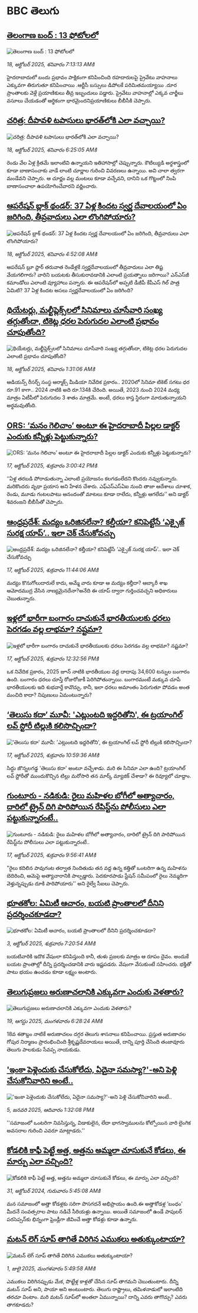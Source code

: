 # BBC తెలుగు## [తెలంగాణ బంద్ : 13 ఫోటోలలో](https://www.bbc.com/telugu/articles/c0exw42vpzjo?at_medium=RSS&at_campaign=rss?at_campaign=githubrss)![తెలంగాణ బంద్ : 13 ఫోటోలలో](https://ichef.bbci.co.uk/ace/ws/240/cpsprodpb/91ce/live/387911b0-abee-11f0-a43d-bf4012d86e07.jpg)_18, అక్టోబర్ 2025, శనివారం 7:13:13 AMకి_హైదరాబాదులో బందు ప్రభావం పాక్షికంగా కనిపించింది రహదారులపై ప్రైవేటు వాహనాలు ఎక్కువగా తిరుగుతూ కనిపించాయి .ఆర్టీసీ బస్సులు డిపోలకే పరిమితమయ్యాయి .దూర ప్రాంతాలకు వెళ్లే ప్రయాణికులు తీవ్ర ఇబ్బందులు పడ్డారు. ప్రైవేటు వాహనాల్లో ఎక్కవ చార్జీలు వసూలు చేయడంతో ఆర్థికంగా భారమైందనిప్రయాణికులు బీబీసీకి చెప్పారు.## [చరిత్ర: దీపావళి టపాసులు భారత్‌లోకి ఎలా వచ్చాయి?  ](https://www.bbc.com/telugu/articles/cy40p8k3q0zo?at_medium=RSS&at_campaign=rss?at_campaign=githubrss)![చరిత్ర: దీపావళి టపాసులు భారత్‌లోకి ఎలా వచ్చాయి?  ](https://ichef.bbci.co.uk/ace/ws/240/cpsprodpb/3a7b/live/341594b0-abe7-11f0-a218-3190f163d900.jpg)_18, అక్టోబర్ 2025, శనివారం 6:25:05 AMకి_రెండు వేల ఏళ్ల క్రితమే ఇలాంటివి ఉన్నాయని  ఇతిహాసాల్లో చెప్పున్నారు. కౌటిల్యుడి అర్థశాస్త్రంలో కూడా బాణాసంచాకు వాడే లాంటి చూర్ణాల గురించి వివరణలు ఉన్నాయి. అవి చాలా త్వరగా మండేవని చెప్పారు. ఆ చూర్ణం వల్ల మంటలు కూడా వచ్చేవని, దానిని ఒక గొట్టంలో నింపి బాణాసంచాలా ఉపయోగించేవారని వర్ణించారు.## [ఆపరేషన్ బ్లాక్ థండర్: 37 ఏళ్ల కిందట స్వర్ణ దేవాలయంలో ఏం జరిగింది, తీవ్రవాదులు ఎలా లొంగిపోయారు? ](https://www.bbc.com/telugu/articles/c4gkm7rgp2eo?at_medium=RSS&at_campaign=rss?at_campaign=githubrss)![ఆపరేషన్ బ్లాక్ థండర్: 37 ఏళ్ల కిందట స్వర్ణ దేవాలయంలో ఏం జరిగింది, తీవ్రవాదులు ఎలా లొంగిపోయారు? ](https://ichef.bbci.co.uk/ace/ws/240/cpsprodpb/6b74/live/b564f4d0-ab6e-11f0-aa13-0b0479f6f42a.jpg)_18, అక్టోబర్ 2025, శనివారం 4:52:08 AMకి_ఆపరేషన్ బ్లూ స్టార్ తరువాత రెండేళ్లకే స్వర్ణదేవాలయంలో తీవ్రవాదులు ఎలా తిష్ట వేయగలిగారు? వారిని బయటకు తీసుకురావడానికి ఎలాంటి ప్రయత్నాలు జరిగాయి? ఎన్‌ఎస్‌జీ కమాండోలు ఎలాంటి వ్యూహాలు పన్నారు.  ఈ ఆపరేషన్‌లో  అప్పటి డీజీపీ కేపీఎస్ గిల్ పాత్ర ఏమిటి? 37 ఏళ్ల కిందట అసలు స్వర్ణదేవాలయంలో ఏం జరిగింది?## [థియేటర్లు, మల్టీప్లెక్స్‌లలో సినిమాలు చూసేవారి సంఖ్య తగ్గుతోందా, టికెట్ల ధరల పెరుగుదల ఎలాంటి ప్రభావం చూపుతోంది? ](https://www.bbc.com/telugu/articles/c14pl1vg5l1o?at_medium=RSS&at_campaign=rss?at_campaign=githubrss)![థియేటర్లు, మల్టీప్లెక్స్‌లలో సినిమాలు చూసేవారి సంఖ్య తగ్గుతోందా, టికెట్ల ధరల పెరుగుదల ఎలాంటి ప్రభావం చూపుతోంది? ](https://ichef.bbci.co.uk/ace/ws/240/cpsprodpb/589b/live/02c74090-ab63-11f0-8210-51f58cb86203.jpg)_18, అక్టోబర్ 2025, శనివారం 1:31:06 AMకి_ఆడియన్స్ రీసర్చ్ సంస్థ ఆర్మాక్స్ మీడియా నివేదిక ప్రకారం.. 2020లో సినిమా టికెట్ సగటు ధర రూ.91 కాగా.. 2024 నాటికి అది రూ.134కి చేరింది. అయితే, 2023 నుంచి 2024 మధ్య మాత్రం ఏటీపీలో పెరుగుదల 3 శాతం మాత్రమే. అంటే, ధరలు కాస్త స్థిరంగా మారుతున్నాయని అర్థమవుతోంది.## [ORS: ‘మనం గెలిచాం’ అంటూ ఈ హైదరాబాదీ పిల్లల డాక్టర్ ఎందుకు కన్నీళ్లు పెట్టుకున్నారు?](https://www.bbc.com/telugu/articles/c4gpx6ydrpno?at_medium=RSS&at_campaign=rss?at_campaign=githubrss)![ORS: ‘మనం గెలిచాం’ అంటూ ఈ హైదరాబాదీ పిల్లల డాక్టర్ ఎందుకు కన్నీళ్లు పెట్టుకున్నారు?](https://ichef.bbci.co.uk/ace/ws/240/cpsprodpb/66b3/live/9c505690-ab66-11f0-8210-51f58cb86203.jpg)_17, అక్టోబర్ 2025, శుక్రవారం 3:00:42 PMకి_‘‘ఏళ్ల తరబడి పోరాడుతున్నా ఎలాంటి ప్రయోజనం కలగడంలేదని కొందరు నవ్వుకున్నారు. మరికొందరు వృథా ప్రయాస అని హేళన చేశారు. ఎఫ్ఎస్ఎస్ఏఐ నుంచి తాజా ఆదేశాలు చూశాక, రెండు, మూడు గంటలపాటు ఆనందంతో మాటలు కూడా రాలేదు, కన్నీళ్లు ఆగలేదు’’ అని డాక్టర్ శివరంజని బీబీసీతో చెప్పారు.## [ఆంధ్రప్రదేశ్: మద్యం ఒరిజినలేనా? కల్తీయా? కనిపెట్టేసే ‘ఎక్సైజ్‌ సురక్ష యాప్‌’.. ఇలా చెక్ చేసుకోవచ్చు](https://www.bbc.com/telugu/articles/czdr5l2lq1eo?at_medium=RSS&at_campaign=rss?at_campaign=githubrss)![ఆంధ్రప్రదేశ్: మద్యం ఒరిజినలేనా? కల్తీయా? కనిపెట్టేసే ‘ఎక్సైజ్‌ సురక్ష యాప్‌’.. ఇలా చెక్ చేసుకోవచ్చు](https://ichef.bbci.co.uk/ace/ws/240/cpsprodpb/d1db/live/97486070-aa94-11f0-ba75-093eca1ac29b.jpg)_17, అక్టోబర్ 2025, శుక్రవారం 11:44:06 AMకి_మద్యం కొనుగోలుదారులే కాదు, అమ్మే వారు కూడా ఆ మద్యం కల్తీదా? ఆబ్కారీ శాఖ ఆమోదముద్ర వేసిన నాణ్యమైనదేనా?అనేది ఈ యాప్‌ ద్వారా గుర్తించవచ్చని అధికారులు చెబుతున్నారు.## [ఇళ్లలో భారీగా బంగారం దాచుకునే భారతీయులకు ధరలు పెరగడం వల్ల లాభమా? నష్టమా?](https://www.bbc.com/telugu/articles/cge5jg154x0o?at_medium=RSS&at_campaign=rss?at_campaign=githubrss)![ఇళ్లలో భారీగా బంగారం దాచుకునే భారతీయులకు ధరలు పెరగడం వల్ల లాభమా? నష్టమా?](https://ichef.bbci.co.uk/ace/ws/240/cpsprodpb/2f9c/live/facdddc0-aaba-11f0-aa13-0b0479f6f42a.jpg)_17, అక్టోబర్ 2025, శుక్రవారం 12:32:56 PMకి_ఒక నివేదిక ప్రకారం, 2025 జూన్ నాటికి భారతీయుల వద్ద దాదాపు 34,600 టన్నుల బంగారం ఉంది. బంగారం ధరలు చూస్తే రోజురోజుకీ పెరిగిపోతున్నాయి. బంగారమంటే మక్కువ చూపే భారతీయులకు ఇది శుభవార్తే కావొచ్చు. కానీ, ఇలా ధరలు అమాంతం పెరుగుతూ పోవడం అంత మంచిది కాదా? నిపుణులు ఏమంటున్నారు?## [‘తెలుసు కదా’ మూవీ: 'ఎట్లుంటది ఇద్దరితోని', ఈ ట్రయాంగిల్ లవ్ స్టోరీ టిల్లుకి కలిసొచ్చిందా?](https://www.bbc.com/telugu/articles/cy8v72j8yz5o?at_medium=RSS&at_campaign=rss?at_campaign=githubrss)![‘తెలుసు కదా’ మూవీ: 'ఎట్లుంటది ఇద్దరితోని', ఈ ట్రయాంగిల్ లవ్ స్టోరీ టిల్లుకి కలిసొచ్చిందా?](https://ichef.bbci.co.uk/ace/ws/240/cpsprodpb/c270/live/5a4f87a0-ab45-11f0-86b3-2dd47a6542fa.jpg)_17, అక్టోబర్ 2025, శుక్రవారం 10:59:36 AMకి_సిద్ధు జొన్న‌లగ‌డ్డ 'తెలుసు క‌దా' అంటూ వచ్చేశాడు. మరి ఈ సినిమా ఎలా ఉంది? ట్రయాంగిల్ లవ్ స్టోరీతో ముందుకొచ్చిన టిల్లు మరోసారి తన మార్క్ మ్యాజిక్ చేశాడా? ఈ రివ్యూలో చూద్దాం.## [గుంటూరు - నడికుడి: రైలు మహిళల బోగీలో అత్యాచారం, దారిలో ట్రైన్ దిగి పారిపోయిన రేపిస్ట్‌‌ను పోలీసులు ఎలా పట్టుకున్నారంటే..](https://www.bbc.com/telugu/articles/ce3k1g1kenwo?at_medium=RSS&at_campaign=rss?at_campaign=githubrss)![గుంటూరు - నడికుడి: రైలు మహిళల బోగీలో అత్యాచారం, దారిలో ట్రైన్ దిగి పారిపోయిన రేపిస్ట్‌‌ను పోలీసులు ఎలా పట్టుకున్నారంటే..](https://ichef.bbci.co.uk/ace/ws/240/cpsprodpb/8246/live/ea6ea580-ab3d-11f0-b2a1-6f537f66f9aa.jpg)_17, అక్టోబర్ 2025, శుక్రవారం 9:56:41 AMకి_"రైలు కదిలిన పావుగంట తర్వాత నిందితుడు తన వద్ద ఉన్న కత్తితో ఒంటరిగా ఉన్న మహిళను బెదిరించి, ఆమెపై అత్యాచారానికి పాల్పడ్డారు. పెదకూరపాడు స్టేషన్‌ సమీపంలో రైలు నెమ్మదిగా వెళ్తున్నప్పుడు దూకి పారిపోయారు'' అని రైల్వే సీఐలు చెప్పారు.## [భూతకోల: ఏమిటీ ఆచారం, బయటి ప్రాంతాలలో దీనిని ప్రదర్శించకూడదా?](https://www.bbc.com/telugu/articles/cr5qjnvzg7no?at_medium=RSS&at_campaign=rss?at_campaign=githubrss)![భూతకోల: ఏమిటీ ఆచారం, బయటి ప్రాంతాలలో దీనిని ప్రదర్శించకూడదా?](https://ichef.bbci.co.uk/ace/ws/240/cpsprodpb/c56a/live/c8838e90-9f8f-11f0-b741-177e3e2c2fc7.jpg)_3, అక్టోబర్ 2025, శుక్రవారం 7:20:54 AMకి_బయటివారికి ఇదొక వేషంలా కనిపిస్తుంది కానీ, తుళు ప్రజలకు మాత్రం ఆ రూపం దైవం. అందుకే బయట ప్రాంతాల్లో దీన్ని ప్రదర్శించడానికి వారు ఇష్టపడరు. వేషంగా వేసుకుంటే సహించరు. భక్తితో పాటు భయం ఉంచడం కూడా లక్ష్యం అంటారు.## [తెలుగుప్రజలు అరుణాచలానికి ఎక్కువగా ఎందుకు వెళతారు?](https://www.bbc.com/telugu/articles/c8jp32zrzxpo?at_medium=RSS&at_campaign=rss?at_campaign=githubrss)![తెలుగుప్రజలు అరుణాచలానికి ఎక్కువగా ఎందుకు వెళతారు?](https://ichef.bbci.co.uk/ace/ws/240/cpsprodpb/cf2d/live/01932bf0-7d85-11f0-98a0-956f61945264.jpg)_19, ఆగస్టు 2025, మంగళవారం 6:28:24 AMకి_18వ శతాబ్దం నాటికే అరుణాచలం దగ్గర తెలుగు శాసనాలు కనిపించాయి. ప్రస్తుత అరుణాచల గోపుర నిర్మాణం ప్రారంభించింది శ్రీకృష్ణదేవరాయలు అయితే, దాన్ని పూర్తి చేసింది తంజావూరు తెలుగు పాలకుడు సేవప్ప నాయకుడు.## ['ఇంకా పెళ్లెందుకు చేసుకోలేదు, ఏదైనా సమస్యా?'-అని పెళ్లి చేసుకోనివారిని అంటే..](https://www.bbc.com/telugu/articles/cgq1w3lz7yyo?at_medium=RSS&at_campaign=rss?at_campaign=githubrss)!['ఇంకా పెళ్లెందుకు చేసుకోలేదు, ఏదైనా సమస్యా?'-అని పెళ్లి చేసుకోనివారిని అంటే..](https://ichef.bbci.co.uk/ace/ws/240/cpsprodpb/f6de/live/72c94a60-cb3e-11ef-87df-d575b9a434a4.jpg)_5, జనవరి 2025, ఆదివారం 1:32:08 PMకి_''సమాజంలో ఒంటరిగా నివసిస్తున్న, విడాకులైన, లేదా భాగస్వాములను కోల్పోయిన వారి లైంగిక అవసరాల గురించి ఎవరూ మాట్లాడరు.''## [కోడలికి కాఫీ పెట్టే అత్త, అత్తను అమ్మలా చూసుకునే కోడలు, ఈ మార్పు ఎలా వచ్చింది?](https://www.bbc.com/telugu/articles/c1l41zl8el2o?at_medium=RSS&at_campaign=rss?at_campaign=githubrss)![కోడలికి కాఫీ పెట్టే అత్త, అత్తను అమ్మలా చూసుకునే కోడలు, ఈ మార్పు ఎలా వచ్చింది?](https://ichef.bbci.co.uk/ace/ws/240/cpsprodpb/2b61/live/9176a6d0-8b0e-11ef-a81b-b1eda9741da3.jpg)_31, అక్టోబర్ 2024, గురువారం 5:45:08 AMకి_మన సమాజంలో అత్తా కోడళ్లకు సరిగా పొసగదనే అభిప్రాయం ఉంది.ఈ అత్తాకోడళ్ల ‘బంధం’ మీదనే సంవత్సరాల పాటు నడిచే సీరియళ్లు ఉన్నాయి. అయితే సమాజంలో ఉండే పాపులర్ పరసెప్సన్‌కు భిన్నంగా ఫ్రెండ్లీగా జీవించే అత్తా కోడళ్లు కూడా ఉన్నారు.## [మటన్ లెగ్ సూప్ తాగితే విరిగిన ఎముకలు అతుక్కుంటాయా?](https://www.bbc.com/telugu/articles/c0l4g92j8kzo?at_medium=RSS&at_campaign=rss?at_campaign=githubrss)![మటన్ లెగ్ సూప్ తాగితే విరిగిన ఎముకలు అతుక్కుంటాయా?](https://ichef.bbci.co.uk/ace/ws/240/cpsprodpb/b31e/live/cce532c0-6d41-11f0-9462-bb509dc78127.jpg)_1, జులై 2025, మంగళవారం 5:49:58 AMకి_ఎముకలు విరిగినప్పుడు మేక, పొట్టేళ్ల కాళ్లతో చేసిన సూప్ తాగమని చెబుతుంటారు. దీన్ని మటన్ సూప్ అని, పాయా అని అంటుంటారు. తెలుగు రాష్ట్రాలు, తమిళనాడులో ఇలాంటిది తరచూ వింటాం. మరి మటన్ సూప్‌లో అంతలా ఏమున్నాయి? దాన్ని ఎవరు తాగొచ్చు? ఎవరు తాగకూడదు?